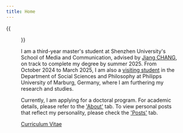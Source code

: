 ```yaml
---
title: Home
---
```


{{<figure src="/images/self.jpg" title="Welcome to my homepage! My name is Zhenting HE." width="360">}}

I am a third-year master's student at Shenzhen University's School of Media and Communication, advised by <a href='https://szu.academia.edu/JiangCHANG/CurriculumVitae' target="_blank"> Jiang CHANG</a >, on track to complete my degree by summer 2025. From October 2024 to March 2025, I am also a <a href='https://www.uni-marburg.de/en/fb03' target="_blank">visiting student</a > in the Department of Social Sciences and Philosophy at Philipps University of Marburg, Germany, where I am furthering my research and studies.

Currently, I am applying for a doctoral program. For academic details, please refer to the <a href='https://www.zhentinghe.com/en/about/' target="_blank">'About'</a > tab. To view personal posts that reflect my personality, please check the <a href='https://www.zhentinghe.com/en/posts/' target="_blank">'Posts'</a > tab.

<a href='/files/CV-Zhenting HE.pdf'  target="_blank"> Curriculum Vitae </a > 